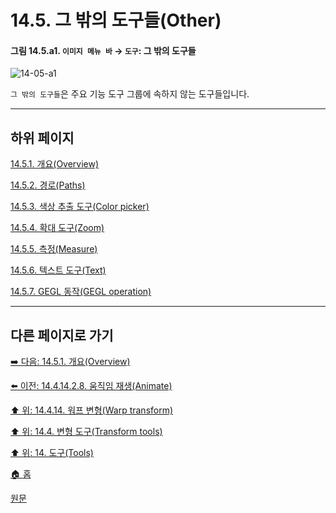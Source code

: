 # 14.5. 그 밖의 도구들(Other)

<a id="14-05-a1"></a>

#### 그림 14.5.a1. `이미지 메뉴 바` → `도구`: 그 밖의 도구들
![14-05-a1](https://github.com/wonder13662/gimp/assets/15767104/5d349759-045b-4710-84ec-804403aaeb5c)

`그 밖의 도구들`은 주요 기능 도구 그룹에 속하지 않는 도구들입니다.

***

## 하위 페이지

[14.5.1. 개요(Overview)](./14-05-01-overview.md)

[14.5.2. 경로(Paths)](./14-05-02-paths.md)

[14.5.3. 색상 추출 도구(Color picker)](./14-05-03-color-picker.md)

[14.5.4. 확대 도구(Zoom)](./14-05-04-zoom.md)

[14.5.5. 측정(Measure)](./14-05-05-measure.md)

[14.5.6. 텍스트 도구(Text)](./14-05-06-00-text.md)

[14.5.7. GEGL 동작(GEGL operation)](./14-05-07-gegl-operation.md)

***

## 다른 페이지로 가기

[➡️ 다음: 14.5.1. 개요(Overview)](./14-05-01-overview.md)

[⬅️ 이전: 14.4.14.2.8. 움직임 재생(Animate)](./14-04-14-02-08-animate.md)

[⬆️ 위: 14.4.14. 워프 변형(Warp transform)](./14-04-14-00-warp-transform.md)

[⬆️ 위: 14.4. 변형 도구(Transform tools)](./14-04-00-transform-tools.md)

[⬆️ 위: 14. 도구(Tools)](./14-00-tools.md)

[🏠 홈](./00-home.md)

[원문](https://docs.gimp.org/2.10/ko/gimp-tools-other.html)